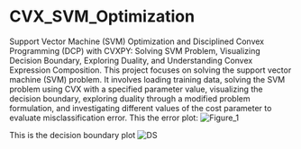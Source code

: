 # CVX_SVM_Optimization
Support Vector Machine (SVM) Optimization and Disciplined Convex Programming (DCP) with CVXPY: Solving SVM Problem, Visualizing Decision Boundary, Exploring Duality, and Understanding Convex Expression Composition.
This project focuses on solving the support vector machine (SVM) problem. It involves loading training data, solving the SVM problem using CVX with a specified parameter value, visualizing the decision boundary, exploring duality through a modified problem formulation, and investigating different values of the cost parameter to evaluate misclassification error.
This the error plot:
![Figure_1](https://github.com/MiladAlipour98/CVX_SVM_Optimization/assets/105122009/df63ca1c-7b3f-433f-94ce-ed9cb0e9a876)

This is the decision boundary plot
![DS](https://github.com/MiladAlipour98/CVX_SVM_Optimization/assets/105122009/11919947-a75a-46bf-bcff-941fc69462e4)
